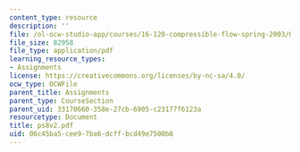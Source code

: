 ```yaml
---
content_type: resource
description: ''
file: /ol-ocw-studio-app/courses/16-120-compressible-flow-spring-2003/06c45ba5cee97ba6dcffbcd49e7500b8_ps8v2.pdf
file_size: 82958
file_type: application/pdf
learning_resource_types:
- Assignments
license: https://creativecommons.org/licenses/by-nc-sa/4.0/
ocw_type: OCWFile
parent_title: Assignments
parent_type: CourseSection
parent_uid: 33170660-358e-27cb-6905-c23177f6123a
resourcetype: Document
title: ps8v2.pdf
uid: 06c45ba5-cee9-7ba6-dcff-bcd49e7500b8
---
```

